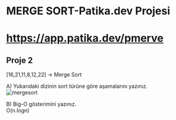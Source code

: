 # MERGE SORT-Patika.dev Projesi
# https://app.patika.dev/pmerve


## Proje 2
[16,21,11,8,12,22] -> Merge Sort  

A) Yukarıdaki dizinin sort türüne göre aşamalarını yazınız.  
![mergesort](https://user-images.githubusercontent.com/75504698/196924715-286185de-b8e1-4e9d-b418-57172665779c.PNG)




B) Big-O gösterimini yazınız.  
O(n.logn)





